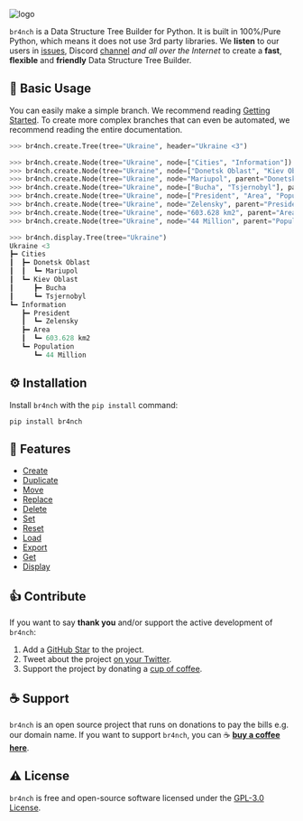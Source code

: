 ![logo](https://raw.githubusercontent.com/TRSTN4/br4nch/2.0/assets/images/logo_ua.png)

`br4nch` is a Data Structure Tree Builder for Python. It is built in 100%/Pure Python, which means it does not use 3rd party libraries. We **listen** to our users in [issues](https://github.com/TRSTN4/br4nch/issues), Discord [channel](https://discord.gg/gKASxGEEUC) *and all over the Internet* to create a **fast**, **flexible** and **friendly** Data Structure Tree Builder.

## 👀 Basic Usage

You can easily make a simple branch. We recommend reading [Getting Started](guides/getting_started.md). To create more complex branches that can even be automated, we recommend reading the entire documentation.

```python
>>> br4nch.create.Tree(tree="Ukraine", header="Ukraine <3")

>>> br4nch.create.Node(tree="Ukraine", node=["Cities", "Information"])
>>> br4nch.create.Node(tree="Ukraine", node=["Donetsk Oblast", "Kiev Oblast"], parent="Cities")
>>> br4nch.create.Node(tree="Ukraine", node="Mariupol", parent="Donetsk")
>>> br4nch.create.Node(tree="Ukraine", node=["Bucha", "Tsjernobyl"], parent="Kiev")
>>> br4nch.create.Node(tree="Ukraine", node=["President", "Area", "Population"], parent="Information")
>>> br4nch.create.Node(tree="Ukraine", node="Zelensky", parent="President")
>>> br4nch.create.Node(tree="Ukraine", node="603.628 km2", parent="Area")
>>> br4nch.create.Node(tree="Ukraine", node="44 Million", parent="Population")

>>> br4nch.display.Tree(tree="Ukraine")
Ukraine <3
┣━ Cities
┃  ┣━ Donetsk Oblast
┃  ┃  ┗━ Mariupol
┃  ┗━ Kiev Oblast
┃     ┣━ Bucha
┃     ┗━ Tsjernobyl
┗━ Information
   ┣━ President
   ┃  ┗━ Zelensky
   ┣━ Area
   ┃  ┗━ 603.628 km2
   ┗━ Population
      ┗━ 44 Million
```

## ⚙️ Installation

Install `br4nch` with the `pip install` command:

```
pip install br4nch
```

## 🎯 Features

- [Create](https://docs.br4nch.com/functions/create)
- [Duplicate](https://docs.br4nch.com/functions/duplicate)
- [Move](https://docs.br4nch.com/functions/move)
- [Replace](https://docs.br4nch.com/functions/replace)
- [Delete](https://docs.br4nch.com/functions/delete)
- [Set](https://docs.br4nch.com/functions/set)
- [Reset](https://docs.br4nch.com/functions/reset)
- [Load](https://docs.br4nch.com/functions/load)
- [Export](https://docs.br4nch.com/functions/export)
- [Get](https://docs.br4nch.com/functions/get)
- [Display](https://docs.br4nch.com/functions/display)

## 👍 Contribute

If you want to say **thank you** and/or support the active development of `br4nch`:

1. Add a [GitHub Star](https://github.com/TRSTN4/br4nch/stargazers) to the project.
2. Tweet about the project [on your Twitter](https://twitter.com/intent/tweet?text=br4nch%3A%20Data%20Structure%20Tree%20Builder%20for%20Python.%20br4nch%20is%20built%20on%20pure%20%23python.%20That%20means%20that%20it%20does%20not%20require%20any%20other%20libary.%20Its%20designed%20to%20ease%20things%20up%20for%20fast%20data%20structure%20development%F0%9F%9A%80%20https%3A%2F%2Fgithub.com%2FTRSTN4%2Fbr4nch%20%20).
3. Support the project by donating a [cup of coffee](https://www.buymeacoffee.com/TRSTN4).

## ☕ Support

`br4nch` is an open source project that runs on donations to pay the bills e.g. our domain name. If you want to support `br4nch`, you can ☕ [**buy a coffee here**](https://www.buymeacoffee.com/TRSTN4).

## ⚠️ License

`br4nch` is free and open-source software licensed under the [GPL-3.0 License](https://github.com/TRSTN4/br4nch/blob/release/LICENSE).
